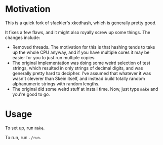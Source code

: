 # Motivation #

This is a quick fork of sfackler's xkcdhash, which is generally pretty good.

It fixes a few flaws, and it might also royally screw up some things. The
changes include:

* Removed threads. The motivation for this is that hashing tends to take up the
whole CPU anyway, and if you have multiple cores it may be easier for you to
just run multiple copies
* The original implementation was doing some weird selection of test strings,
which resulted in only strings of decimal digits, and was generally pretty hard
to decipher. I've assumed that whatever it was wasn't cleverer than Skein
itself, and instead build totally random alphanumeric strings with random
lengths.
* The original did some weird stuff at install time. Now, just type `make`
and you're good to go.

# Usage #

To set up, run `make`.

To run, run `./run`.
